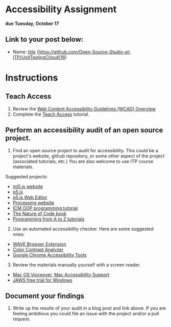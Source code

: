 # Accessibility Assignment

**due Tuesday, October 17**

## Link to your post below:
* Name: [title](https://github.com/Open-Source-Studio-at-ITP/Syllabus/blob/source/accessibility-assignment.md)
(https://github.com/Open-Source-Studio-at-ITP/UnitTestingCI/pull/16)

# Instructions

## Teach Access

1. Review the [Web Content Accessibility Guidelines (WCAG) Overview](https://www.w3.org/WAI/standards-guidelines/wcag/)
2. Complete the [Teach Access](https://teachaccess.github.io/tutorial/#/0) tutorial.

## Perform an accessibility audit of an open source project.

1. Find an open source project to audit for accessibility. This could be a project's website, github repository, or some other aspect of the project (associated tutorials, etc.) You are also welcome to use ITP course materials. 

Suggested projects:
* [ml5.js website](https://ml5js.org/)
* [p5.js](https://p5js.org/)
* [p5.js Web Editor](https://editor.p5js.org/)
* [Processing website](https://processing.org/)
* [ICM OOP programming tutorial](https://shiffman.github.io/Learning-p5.js/ch08.html)
* [The Nature of Code book](https://natureofcode.com/book/)
* [Programming from A to Z tutorials](https://shiffman.net/a2z/)

2. Use an automated accessibility checker. Here are some suggested ones:
* [WAVE Browser Extension](http://wave.webaim.org/extension/)
* [Color Contrast Analyzer](https://www.paciellogroup.com/resources/contrastanalyser/)
* [Google Chrome Accessibility Tools](https://chrome.google.com/webstore/detail/accessibility-developer-t/fpkknkljclfencbdbgkenhalefipecmb)

3. Review the materials manually yourself with a screen reader. 
* [Mac OS Voiceover](https://help.apple.com/voiceover/mac/10.14/), [Mac Accessibility Support](https://support.apple.com/accessibility/mac)
* [JAWS free trial for Windows](https://www.freedomscientific.com/Downloads/JAWS)

## Document your findings

1. Write up the results of your audit in a blog post and link above. If you are feeling ambitious you could file an issue with the project and/or a pull request.

